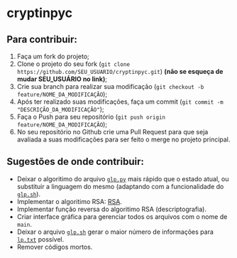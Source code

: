 # cryptinpyc

 
## Para contribuir:

1. Faça um fork do projeto;
2. Clone o projeto do seu fork (`git clone https://github.com/SEU_USUARIO/cryptinpyc.git`) **(não se esqueça de mudar SEU_USUÁRIO no link)**;
3. Crie sua branch para realizar sua modificação (`git checkout -b feature/NOME_DA_MODIFICAÇÃO`);
4. Após ter realizado suas modificações, faça um commit (`git commit -m "DESCRIÇÃO_DA_MODIFICAÇÃO"`);
5. Faça o Push para seu repositório (`git push origin feature/NOME_DA_MODIFICAÇÃO`);
6. No seu repositório no Github crie uma Pull Request para que seja avaliada a suas modificações para ser feito o merge no projeto principal.

## Sugestões de onde contribuir:

* Deixar o algoritimo do arquivo [`glp.py`](./.glp/glp.py) mais rápido que o estado atual, ou substituir a linguagem do mesmo (adaptando com a funcionalidade do [`glp.sh`](./.glp/glp.sh)).
* Implementar o algoritimo RSA: [RSA](https://pt.m.wikipedia.org/wiki/RSA_(sistema_criptogr%C3%A1fico)).
* Implementar função reversa do algoritimo RSA (descriptografia).
* Criar interface gráfica para gerenciar todos os arquivos com o nome de `main`.
* Deixar o arquivo [`glp.sh`](./.glp/glp.sh) gerar o maior número de informações para [`lp.txt`](./.glp/lp.txt) possível.
* Remover códigos mortos.


